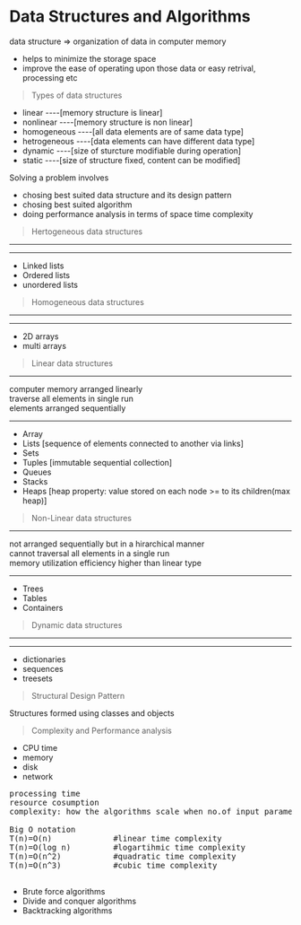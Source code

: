 # Data Structures and Algorithms


data structure  =>  organization of data  in computer memory
- helps to minimize the storage space
- improve the ease of operating upon those data or easy retrival, processing etc

> Types of data structures

- linear   ----[memory structure is linear]
- nonlinear   ----[memory structure is non linear]
- homogeneous  ----[all data elements are of same data type]
- hetrogeneous  ----[data elements can have different data type]
- dynamic   ----[size of sturcture modifiable during operation]
- static   ----[size of structure fixed, content can be modified]

Solving a problem involves
- chosing best suited data structure and its design pattern
- chosing best suited algorithm
- doing performance analysis in terms of space time complexity


> Hertogeneous data structures  
---
---
- Linked lists
- Ordered lists
- unordered lists
> Homogeneous data structures
---
---
- 2D arrays
- multi arrays  
> Linear data structures
---

computer memory arranged linearly  
traverse all elements in single run  
elements arranged sequentially  

---
- Array
- Lists  [sequence of elements connected to another via links]
- Sets
- Tuples  [immutable sequential collection]
- Queues
- Stacks
- Heaps  [heap property: value stored on each node >= to its children(max heap)]
> Non-Linear data structures
---

not arranged sequentially but in a hirarchical manner  
cannot traversal all elements in a single run  
memory utilization efficiency higher than linear type  

---
- Trees
- Tables
- Containers  
> Dynamic data structures
---
---
- dictionaries
- sequences
- treesets


> Structural Design Pattern  

Structures formed using classes and objects  

> Complexity and Performance analysis

- CPU time
- memory
- disk
- network  
<pre>
processing time  
resource cosumption  
complexity: how the algorithms scale when no.of input parameters increase  

Big O notation  
T(n)=O(n)             #linear time complexity  
T(n)=O(log n)         #logartihmic time complexity  
T(n)=O(n^2)           #quadratic time complexity  
T(n)=O(n^3)           #cubic time complexity  

</pre>

- Brute force algorithms
- Divide and conquer algorithms
- Backtracking algorithms